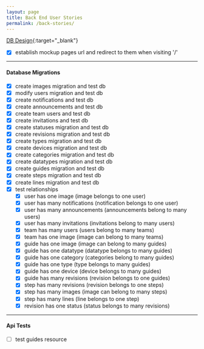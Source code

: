 ```yaml
---
layout: page
title: Back End User Stories
permalink: /back-stories/
---
```


[DB Design](http://dbdesigner.net/designer/schema/89573){:target="_blank"}

- [x] establish mockup pages url and redirect to them when visiting '/'

---

#### Database Migrations
- [x] create images migration and test db
- [x] modify users migration and test db
- [x] create notifications and test db
- [x] create announcements and test db
- [x] create team users and test db
- [x] create invitations and test db
- [x] create statuses migration and test db
- [x] create revisions migration and test db
- [x] create types migration and test db
- [x] create devices migration and test db
- [x] create categories migration and test db
- [x] create datatypes migration and test db
- [x] create guides migration and test db
- [x] create steps migration and test db
- [x] create lines migration and test db
- [x] test relationships
  - [x] user has one image (image belongs to one user)
  - [x] user has many notifications (notification belongs to one user)
  - [x] user has many announcements (announcements belong to many users)
  - [x] user has many invitations (invitations belong to many users)
  - [x] team has many users (users belong to many teams)
  - [x] team has one image (image can belong to many teams)
  - [x] guide has one image (image can belong to many guides)
  - [x] guide has one datatype (datatype belongs to many guides)
  - [x] guide has one category (categories belong to many guides)
  - [x] guide has one type (type belongs to many guides)
  - [x] guide has one device (device belongs to many guides)
  - [x] guide has many revisions (revision belongs to one guides)
  - [x] step has many revisions (revision belongs to one steps)
  - [x] step has many images (image can belong to many steps)
  - [x] step has many lines (line belongs to one step)
  - [x] revision has one status (status belongs to many revisions)

---

#### Api Tests
- [ ] test guides resource